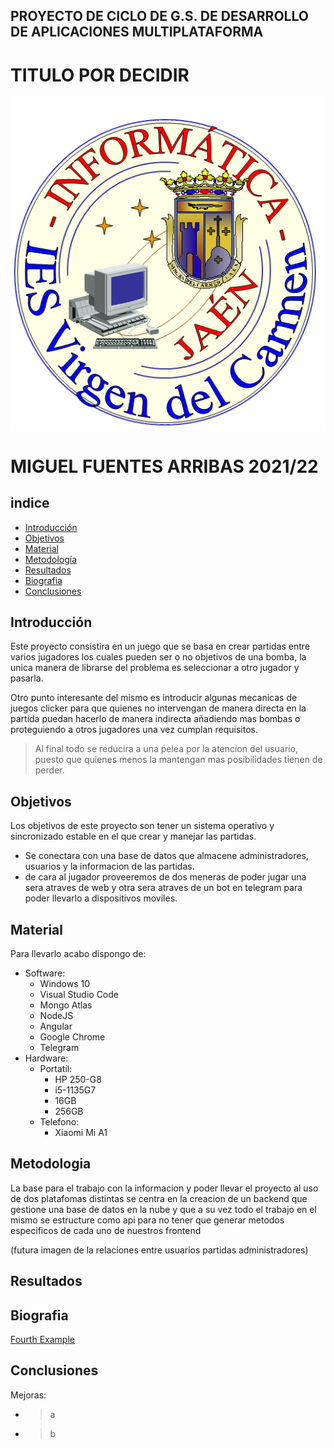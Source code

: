 ## PROYECTO DE CICLO DE G.S. DE DESARROLLO DE APLICACIONES MULTIPLATAFORMA

# TITULO POR DECIDIR

![LOGO](resources/img/LOGO_DEPARTAMENTO.png)  

# MIGUEL FUENTES ARRIBAS  2021/22

## indice
* [Introducción](#introducción)
* [Objetivos](#objetivos)
* [Material](#material)
* [Metodología](#metodología)
* [Resultados](resultados)
* [Biografia](#biografia)
* [Conclusiones](#conclusiones)

## Introducción  

Este proyecto consistira en un juego que se basa en crear partidas entre varios jugadores los cuales pueden ser o no objetivos de una bomba, la unica manera de librarse del problema es seleccionar a otro jugador y pasarla.  

Otro punto interesante del mismo es introducir algunas mecanicas de juegos clicker para que quienes no intervengan de manera directa en la partida puedan hacerlo de manera indirecta añadiendo mas bombas o proteguiendo a otros jugadores una vez cumplan requisitos.

> Al final todo se reducira a una pelea por la atencion del usuario, puesto que quienes menos la mantengan mas posibilidades tienen de perder.

## Objetivos

Los objetivos de este proyecto son tener un sistema operativo y sincronizado estable en el que crear y manejar las partidas. 
* Se conectara con una base de datos que almacene administradores, usuarios y la informacion de las partidas. 
* de cara al jugador proveeremos de dos meneras de poder jugar una sera atraves de web y otra sera atraves de un bot en telegram para poder llevarlo a dispositivos moviles.

## Material

Para llevarlo acabo dispongo de:

* Software:  
  * Windows 10
  * Visual Studio Code
  * Mongo Atlas 
  * NodeJS
  * Angular
  * Google Chrome
  * Telegram
* Hardware:
  * Portatil:
    * HP 250-G8 
    * i5-1135G7
    * 16GB
    * 256GB
  * Telefono:
    * Xiaomi Mi A1
## Metodologia
La base para el trabajo con la informacion y poder llevar el proyecto al uso de dos platafomas distintas se centra en la creacion de un backend que gestione una base de datos en la nube y que a su vez todo el trabajo en el mismo se estructure como api para no tener que generar metodos especificos de cada uno de nuestros frontend


(futura imagen de la relaciones entre usuarios partidas administradores)


## Resultados
## Biografia
[Fourth Example](http://www.fourthexample.com) 
## Conclusiones

Mejoras:
 * >a  
 * >b






